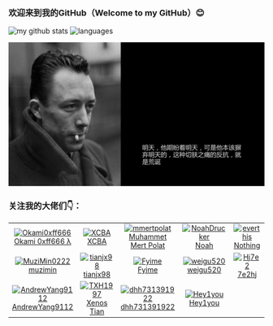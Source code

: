 ### 欢迎来到我的GitHub（Welcome to my GitHub）😊

<p align="left">
    <img src="https://github-readme-stats.vercel.app/api?username=mikusugar&show_icons=true&theme=tokyonight" alt="my github stats" width="420"/>&nbsp;<img src="https://github-readme-stats.vercel.app/api/top-langs/?username=mikusugar&layout=compact&theme=tokyonight" alt="languages" height="167">
</p>


![tomorrow](img/tomorrow.jpg)
### 关注我的大佬们👇：
<!--ACTION_START_FLAG:github-followers-->
<table>
  <tr>
    <td align="center">
        <a href="https://github.com/Okami0xff666">
            <img src="https://avatars2.githubusercontent.com/u/58578838" width="100px;" alt="Okami0xff666"/>
        </a>
        <br />
        <a href="https://github.com/Okami0xff666">Okami 0xff666 λ</a>
    </td>
    <td align="center">
        <a href="https://github.com/XCBA">
            <img src="https://avatars2.githubusercontent.com/u/107749581" width="100px;" alt="XCBA"/>
        </a>
        <br />
        <a href="https://github.com/XCBA">XCBA</a>
    </td>
    <td align="center">
        <a href="https://github.com/mmertpolat">
            <img src="https://avatars2.githubusercontent.com/u/24900500" width="100px;" alt="mmertpolat"/>
        </a>
        <br />
        <a href="https://github.com/mmertpolat">Muhammet Mert Polat</a>
    </td>
    <td align="center">
        <a href="https://github.com/NoahDrucker">
            <img src="https://avatars2.githubusercontent.com/u/45659684" width="100px;" alt="NoahDrucker"/>
        </a>
        <br />
        <a href="https://github.com/NoahDrucker">Noah</a>
    </td>
    <td align="center">
        <a href="https://github.com/everthis">
            <img src="https://avatars2.githubusercontent.com/u/3142886" width="100px;" alt="everthis"/>
        </a>
        <br />
        <a href="https://github.com/everthis">Nothing</a>
    </td>
    <td align="center">
        <a href="https://github.com/ShuangpengPang">
            <img src="https://avatars2.githubusercontent.com/u/16634837" width="100px;" alt="ShuangpengPang"/>
        </a>
        <br />
        <a href="https://github.com/ShuangpengPang">ShuangpengPang</a>
    </td>
    <td align="center">
        <a href="https://github.com/haixin1225">
            <img src="https://avatars2.githubusercontent.com/u/28828438" width="100px;" alt="haixin1225"/>
        </a>
        <br />
        <a href="https://github.com/haixin1225">haixin</a>
    </td>
  </tr>
  <tr>
    <td align="center">
        <a href="https://github.com/MuziMin0222">
            <img src="https://avatars2.githubusercontent.com/u/40995489" width="100px;" alt="MuziMin0222"/>
        </a>
        <br />
        <a href="https://github.com/MuziMin0222">muzimin</a>
    </td>
    <td align="center">
        <a href="https://github.com/tianjx98">
            <img src="https://avatars2.githubusercontent.com/u/41153654" width="100px;" alt="tianjx98"/>
        </a>
        <br />
        <a href="https://github.com/tianjx98">tianjx98</a>
    </td>
    <td align="center">
        <a href="https://github.com/Fyime">
            <img src="https://avatars2.githubusercontent.com/u/46854523" width="100px;" alt="Fyime"/>
        </a>
        <br />
        <a href="https://github.com/Fyime">Fyime</a>
    </td>
    <td align="center">
        <a href="https://github.com/weigu520">
            <img src="https://avatars2.githubusercontent.com/u/54529611" width="100px;" alt="weigu520"/>
        </a>
        <br />
        <a href="https://github.com/weigu520">weigu520</a>
    </td>
    <td align="center">
        <a href="https://github.com/Hj7e2">
            <img src="https://avatars2.githubusercontent.com/u/52975682" width="100px;" alt="Hj7e2"/>
        </a>
        <br />
        <a href="https://github.com/Hj7e2">7e2hj</a>
    </td>
    <td align="center">
        <a href="https://github.com/NickJFang">
            <img src="https://avatars2.githubusercontent.com/u/19494009" width="100px;" alt="NickJFang"/>
        </a>
        <br />
        <a href="https://github.com/NickJFang">FangJie</a>
    </td>
    <td align="center">
        <a href="https://github.com/RM-66">
            <img src="https://avatars2.githubusercontent.com/u/62274807" width="100px;" alt="RM-66"/>
        </a>
        <br />
        <a href="https://github.com/RM-66">Ruimin </a>
    </td>
  </tr>
  <tr>
    <td align="center">
        <a href="https://github.com/AndrewYang9112">
            <img src="https://avatars2.githubusercontent.com/u/44937460" width="100px;" alt="AndrewYang9112"/>
        </a>
        <br />
        <a href="https://github.com/AndrewYang9112">AndrewYang9112</a>
    </td>
    <td align="center">
        <a href="https://github.com/TXH1997">
            <img src="https://avatars2.githubusercontent.com/u/33445771" width="100px;" alt="TXH1997"/>
        </a>
        <br />
        <a href="https://github.com/TXH1997">Xenos Tian</a>
    </td>
    <td align="center">
        <a href="https://github.com/dhh731391922">
            <img src="https://avatars2.githubusercontent.com/u/41181504" width="100px;" alt="dhh731391922"/>
        </a>
        <br />
        <a href="https://github.com/dhh731391922">dhh731391922</a>
    </td>
    <td align="center">
        <a href="https://github.com/Hey1you">
            <img src="https://avatars2.githubusercontent.com/u/48322534" width="100px;" alt="Hey1you"/>
        </a>
        <br />
        <a href="https://github.com/Hey1you">Hey1you</a>
    </td>
  </tr>
</table>
<!--ACTION_END_FLAG:github-followers-->
